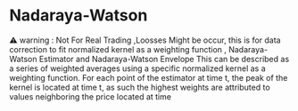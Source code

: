 # Nadaraya-Watson
⚠ warning : Not For Real Trading ,Loosses Might be occur, this is for data correction to fit normalized kernel as a weighting function , 
Nadaraya-Watson Estimator and Nadaraya-Watson Envelope This can be described as a series of weighted averages using a specific normalized kernel as a weighting function. For each point of the estimator at time t, the peak of the kernel is located at time t, as such the highest weights are attributed to values neighboring the price located at time 
